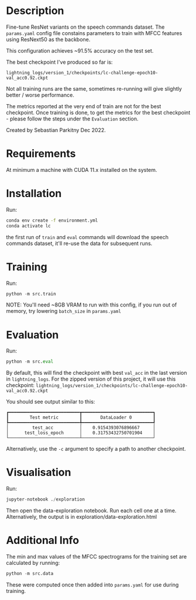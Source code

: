 # Description

Fine-tune ResNet variants on the speech commands dataset.
The ``params.yaml`` config file constains parameters to 
train with MFCC features using ResNext50 as the backbone.

This configuration achieves ~91.5% accuracy on the test set.

The best checkpoint I've produced so far is:

``lightning_logs/version_1/checkpoints/lc-challenge-epoch10-val_acc0.92.ckpt``

Not all training runs are the same, sometimes re-running will
give slightly better / worse performance.

The metrics reported at the very end of train are not for the
best checkpoint. Once training is done, to get the metrics
for the best checkpoint - please follow the steps under the
``Evaluation`` section.

Created by Sebastian Parkitny Dec 2022.

# Requirements

At minimum a machine with CUDA 11.x installed on the system.

# Installation

Run:

```bash
conda env create -f environment.yml
conda activate lc
```

the first run of ``train`` and ``eval`` commands will download
the speech commands dataset, it'll re-use the data for subsequent
runs.

# Training


Run:

```python
python -m src.train
```

NOTE: You'll need ~8GB VRAM to run with this config, if you run out of memory,
try lowering ``batch_size`` in ``params.yaml``

# Evaluation

Run:

```python
python -m src.eval
```

By default, this will find the checkpoint with best ``val_acc`` in the last version in
``lightning_logs``. For the zipped version of this project, it will use this checkpoint: 
``lightning_logs/version_1/checkpoints/lc-challenge-epoch10-val_acc0.92.ckpt``

You should see output similar to this:

```
┏━━━━━━━━━━━━━━━━━━━━━━━━━━━┳━━━━━━━━━━━━━━━━━━━━━━━━━━━┓
┃        Test metric        ┃       DataLoader 0        ┃
┡━━━━━━━━━━━━━━━━━━━━━━━━━━━╇━━━━━━━━━━━━━━━━━━━━━━━━━━━┩
│         test_acc          │    0.9154393076896667     │
│      test_loss_epoch      │    0.31753432750701904    │
└───────────────────────────┴───────────────────────────┘
```

Alternatively, use the ``-c`` argument to specify a path to another checkpoint.

# Visualisation

Run: 

```python
jupyter-notebook ./exploration
```

Then open the data-exploration notebook. Run each cell one at a time.
Alternatively, the output is in exploration/data-exploration.html

# Additional Info

The min and max values of the MFCC spectrograms for the training set
are calculated by running:

```python
python -m src.data
```

These were computed once then added into ``params.yaml`` for use during
training.
